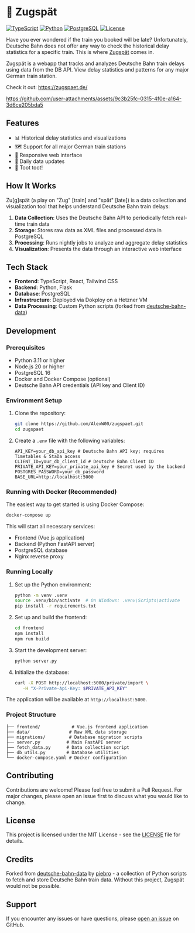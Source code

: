 # 🚂 Zugspät

[![TypeScript](https://img.shields.io/badge/TypeScript-4.9-blue.svg)](https://www.typescriptlang.org/)
[![Python](https://img.shields.io/badge/Python-3.11+-blue.svg)](https://www.python.org/)
[![PostgreSQL](https://img.shields.io/badge/PostgreSQL-16-blue.svg)](https://www.postgresql.org/)
[![License](https://img.shields.io/badge/license-MIT-green.svg)](LICENSE)

Have you ever wondered if the train you booked will be late? Unfortunately, Deutsche Bahn does not offer any way to check the historical delay statistics for a specific train. This is where [Zugspät](https://zugspaet.de/) comes in.

Zugspät is a webapp that tracks and analyzes Deutsche Bahn train delays using data from the DB API. View delay statistics and patterns for any major German train station.

Check it out: https://zugspaet.de/

https://github.com/user-attachments/assets/9c3b25fc-0315-4f0e-a164-3d6ce205bda5

## Features

- 📊 Historical delay statistics and visualizations
- 🗺️ Support for all major German train stations
- 📱 Responsive web interface
- 🔄 Daily data updates
- 🚂 Toot toot!

## How It Works

Zu\[g\]spät (a play on "Zug" [train] and "spät" [late]) is a data collection and visualization tool that helps understand Deutsche Bahn train delays:

1. **Data Collection**: Uses the Deutsche Bahn API to periodically fetch real-time train data
2. **Storage**: Stores raw data as XML files and processed data in PostgreSQL
3. **Processing**: Runs nightly jobs to analyze and aggregate delay statistics
4. **Visualization**: Presents the data through an interactive web interface

## Tech Stack

- **Frontend**: TypeScript, React, Tailwind CSS
- **Backend**: Python, Flask
- **Database**: PostgreSQL
- **Infrastructure**: Deployed via Dokploy on a Hetzner VM
- **Data Processing**: Custom Python scripts (forked from [deutsche-bahn-data](https://github.com/piebro/deutsche-bahn-data))

## Development

### Prerequisites

- Python 3.11 or higher
- Node.js 20 or higher
- PostgreSQL 16
- Docker and Docker Compose (optional)
- Deutsche Bahn API credentials (API key and Client ID)

### Environment Setup

1. Clone the repository:

   ```bash
   git clone https://github.com/AlexW00/zugspaet.git
   cd zugspaet
   ```

2. Create a `.env` file with the following variables:
   ```env
   API_KEY=your_db_api_key # Deutsche Bahn API key; requires Timetables & StaDa access
   CLIENT_ID=your_db_client_id # Deutsche Bahn Client ID
   PRIVATE_API_KEY=your_private_api_key # Secret used by the backend
   POSTGRES_PASSWORD=your_db_password
   BASE_URL=http://localhost:5000
   ```

### Running with Docker (Recommended)

The easiest way to get started is using Docker Compose:

```bash
docker-compose up
```

This will start all necessary services:

- Frontend (Vue.js application)
- Backend (Python FastAPI server)
- PostgreSQL database
- Nginx reverse proxy

### Running Locally

1. Set up the Python environment:

   ```bash
   python -m venv .venv
   source .venv/bin/activate  # On Windows: .venv\Scripts\activate
   pip install -r requirements.txt
   ```

2. Set up and build the frontend:

   ```bash
   cd frontend
   npm install
   npm run build
   ```

3. Start the development server:

   ```bash
   python server.py
   ```

4. Initialize the database:

   ```bash
   curl -X POST http://localhost:5000/private/import \
      -H "X-Private-Api-Key: $PRIVATE_API_KEY"
   ```

The application will be available at `http://localhost:5000`.

### Project Structure

```
├── frontend/            # Vue.js frontend application
├── data/               # Raw XML data storage
├── migrations/         # Database migration scripts
├── server.py          # Main FastAPI server
├── fetch_data.py      # Data collection script
├── db_utils.py        # Database utilities
└── docker-compose.yaml # Docker configuration
```

## Contributing

Contributions are welcome! Please feel free to submit a Pull Request. For major changes, please open an issue first to discuss what you would like to change.

## License

This project is licensed under the MIT License - see the [LICENSE](LICENSE) file for details.

## Credits

Forked from [deutsche-bahn-data](https://github.com/piebro/deutsche-bahn-data) by [piebro](https://github.com/piebro) - a collection of Python scripts to fetch and store Deutsche Bahn train data. Without this project, Zugspät would not be possible.

## Support

If you encounter any issues or have questions, please [open an issue](https://github.com/yourusername/zugspaet/issues) on GitHub.
